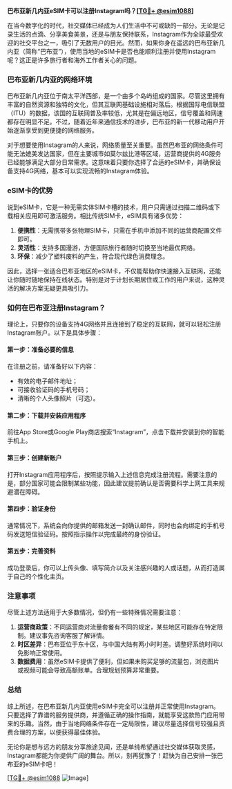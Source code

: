 **巴布亚新几内亚eSIM卡可以注册Instagram吗？[[TG💪+ @esim1088](https://t.me/s/esim1088)]**

在当今数字化的时代，社交媒体已经成为人们生活中不可或缺的一部分。无论是记录生活的点滴、分享美食美景，还是与朋友保持联系，Instagram作为全球最受欢迎的社交平台之一，吸引了无数用户的目光。然而，如果你身在遥远的巴布亚新几内亚（简称“巴布亚”），使用当地的eSIM卡是否也能顺利注册并使用Instagram呢？这正是许多旅行者和海外工作者关心的问题。

### 巴布亚新几内亚的网络环境

巴布亚新几内亚位于南太平洋西部，是一个由多个岛屿组成的国家。尽管这里拥有丰富的自然资源和独特的文化，但其互联网基础设施相对落后。根据国际电信联盟（ITU）的数据，该国的互联网普及率较低，尤其是在偏远地区，信号覆盖和网速都存在明显不足。不过，随着近年来通信技术的进步，巴布亚的新一代移动用户开始逐渐享受到更便捷的网络服务。

对于想要使用Instagram的人来说，网络质量至关重要。虽然巴布亚的网络条件可能无法媲美发达国家，但在主要城市如莫尔兹比港等区域，运营商提供的4G服务已经能够满足大部分日常需求。这意味着只要你选择了合适的eSIM卡，并确保设备支持4G网络，基本可以实现流畅的Instagram体验。

### eSIM卡的优势

说到eSIM卡，它是一种无需实体SIM卡槽的技术，用户只需通过扫描二维码或下载相关应用即可激活服务。相比传统SIM卡，eSIM具有诸多优势：

1. **便携性**：无需携带多张物理SIM卡，只需在手机中添加不同的运营商配置文件即可。
2. **灵活性**：支持多国漫游，方便国际旅行者随时切换至当地最优网络。
3. **环保**：减少了塑料废料的产生，符合现代绿色消费理念。

因此，选择一张适合巴布亚地区的eSIM卡，不仅能帮助你快速接入互联网，还能让你随时随地保持在线状态。特别是对于计划长期居住或工作的用户来说，这种灵活的解决方案无疑更具吸引力。

### 如何在巴布亚注册Instagram？

理论上，只要你的设备支持4G网络并且连接到了稳定的互联网，就可以轻松注册Instagram账户。以下是具体步骤：

#### 第一步：准备必要的信息
在注册之前，请准备好以下内容：
- 有效的电子邮件地址；
- 可接收验证码的手机号码；
- 清晰的个人头像照片（可选）。

#### 第二步：下载并安装应用程序
前往App Store或Google Play商店搜索“Instagram”，点击下载并安装到你的智能手机上。

#### 第三步：创建新账户
打开Instagram应用程序后，按照提示输入上述信息完成注册流程。需要注意的是，部分国家可能会限制某些功能，因此建议提前确认是否需要科学上网工具来规避潜在障碍。

#### 第四步：验证身份
通常情况下，系统会向你提供的邮箱发送一封确认邮件，同时也会向绑定的手机号码发送短信验证码。按照指示操作以完成最终的身份验证。

#### 第五步：完善资料
成功登录后，你可以上传头像、填写简介以及关注感兴趣的人或话题，从而打造属于自己的个性化主页。

### 注意事项

尽管上述方法适用于大多数情况，但仍有一些特殊情况需要注意：

1. **运营商政策**：不同运营商对流量套餐有不同的规定，某些地区可能存在特定限制。建议事先咨询客服了解详情。
2. **时区差异**：巴布亚位于东十区，与中国大陆有两小时时差。调整好系统时间以免影响正常使用。
3. **数据费用**：虽然eSIM卡提供了便利，但如果未购买足够的流量包，浏览图片或视频可能会导致高额账单。合理规划预算非常重要。

### 总结

综上所述，在巴布亚新几内亚使用eSIM卡完全可以注册并正常使用Instagram。只要选择了靠谱的服务提供商，并遵循正确的操作指南，就能享受这款热门应用带来的乐趣。当然，由于当地网络条件存在一定局限性，建议尽量选择信号较强且资费合理的方案，以便获得最佳体验。

无论你是想与远方的朋友分享旅途见闻，还是单纯希望通过社交媒体获取灵感，Instagram都能为你提供广阔的舞台。所以，别再犹豫了！赶快为自己安排一张巴布亚的eSIM卡吧！

[[TG💪+ @esim1088](https://t.me/s/esim1088) ![Image](https://i.postimg.cc/4NQfJmqS/Snipaste-2025-05-13-00-14-12.png)]